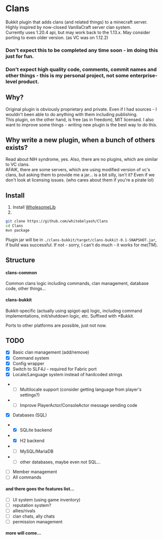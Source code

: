 # Clans
Bukkit plugin that adds clans (and related things) to a minecraft server. Highly inspired by now-closed VanillaCraft server clan system.  
Currently uses 1.20.4 api, but may work back to the 1.13.x. May consider porting to even older version. (as VC was on 1.12.2)  

### Don't expect this to be completed any time soon - im doing this just for fun.  
### Don't expect high quality code, comments, commit names and other things - this is my personal project, not some enterprise-level product.

## Why?

Original plugin is obviously proprietary and private. Even if I had sources - I wouldn't been able to do anything with them including publishing.  
This plugin, on the other hand, is free (as in freedom), MIT licensed. I also want to improve some things - writing new plugin is the best way to do this.

## Why write a new plugin, when a bunch of others exists?
Read about NIH syndrome, yes. Also, there are no plugins, which are similar to VC clans.  
AFAIK, there are some servers, which are using modified version of vc's clans, but asking them to provide me a jar... is a bit silly, isn't it? Even if we don't look at licensing issues. (who cares about them if you're a pirate lol)

## Install

1. Install [WholesomeLib](https://github.com/whitebelyash/WholesomeLib)
2. 
```bash
git clone https://github.com/whitebelyash/Clans
cd Clans
mvn package
```
Plugin jar will be in `./clans-bukkit/target/clans-bukkit-0.1-SNAPSHOT.jar`, if build was successful. If not - sorry, I can't do much - it works for me(TM).

## Structure
#### clans-common
Common clans logic including commands, clan management, database code, other things...
#### clans-bukkit
Bukkit-specific (actually using spigot-api) logic, including command implementations, init/shutdown logic, etc. Suffixed with *Bukkit.  

Ports to other platforms are possible, just not now.

## TODO

- [x] Basic clan management (add/remove)
- [x] Command system
- [x] Config wrapper
- [x] Switch to SLF4J - required for Fabric port
- [x] Locale/Language system instead of hardcoded strings
- - [ ] Multilocale support (consider getting language from player's settings?)
- - [ ] Improve PlayerActor/ConsoleActor message sending code
- [x] Databases (SQL)
- - [x] SQLite backend
- - [x] H2 backend
- - [ ] MySQL/MariaDB
- - [ ] other databases, maybe even not SQL...
- [ ] Member management
- [ ] All commands
#### and there goes the features list...
- [ ] UI system (using game inventory)
- [ ] reputation system?
- [ ] allies/rivals
- [ ] clan chats, ally chats
- [ ] permission management
#### more will come...



